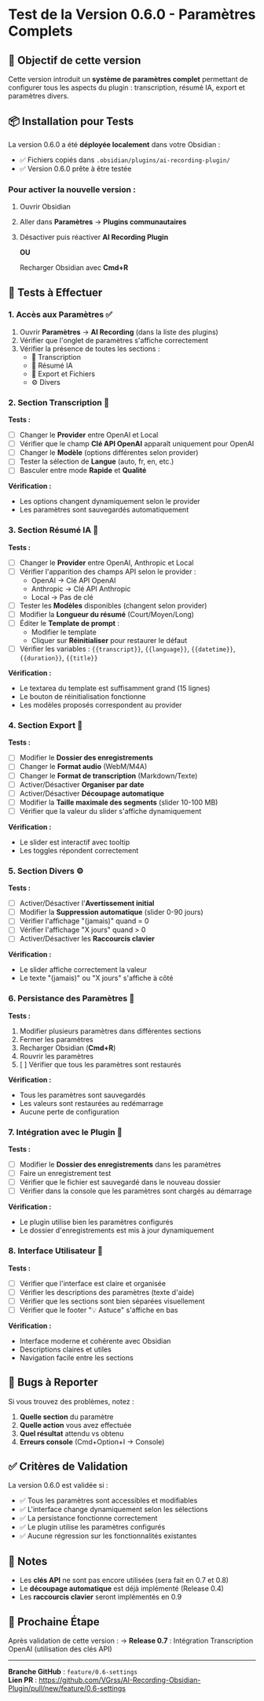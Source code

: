 # Test de la Version 0.6.0 - Paramètres Complets

## 🎯 Objectif de cette version

Cette version introduit un **système de paramètres complet** permettant de configurer tous les aspects du plugin : transcription, résumé IA, export et paramètres divers.

## 📦 Installation pour Tests

La version 0.6.0 a été **déployée localement** dans votre Obsidian :
- ✅ Fichiers copiés dans `.obsidian/plugins/ai-recording-plugin/`
- ✅ Version 0.6.0 prête à être testée

### Pour activer la nouvelle version :

1. Ouvrir Obsidian
2. Aller dans **Paramètres** → **Plugins communautaires**
3. Désactiver puis réactiver **AI Recording Plugin**
   
   **OU**
   
   Recharger Obsidian avec **Cmd+R**

## 🧪 Tests à Effectuer

### 1. Accès aux Paramètres ✅

1. Ouvrir **Paramètres** → **AI Recording** (dans la liste des plugins)
2. Vérifier que l'onglet de paramètres s'affiche correctement
3. Vérifier la présence de toutes les sections :
   - 🎤 Transcription
   - 🤖 Résumé IA
   - 📁 Export et Fichiers
   - ⚙️ Divers

### 2. Section Transcription 🎤

**Tests :**
- [ ] Changer le **Provider** entre OpenAI et Local
- [ ] Vérifier que le champ **Clé API OpenAI** apparaît uniquement pour OpenAI
- [ ] Changer le **Modèle** (options différentes selon provider)
- [ ] Tester la sélection de **Langue** (auto, fr, en, etc.)
- [ ] Basculer entre mode **Rapide** et **Qualité**

**Vérification :**
- Les options changent dynamiquement selon le provider
- Les paramètres sont sauvegardés automatiquement

### 3. Section Résumé IA 🤖

**Tests :**
- [ ] Changer le **Provider** entre OpenAI, Anthropic et Local
- [ ] Vérifier l'apparition des champs API selon le provider :
  - OpenAI → Clé API OpenAI
  - Anthropic → Clé API Anthropic
  - Local → Pas de clé
- [ ] Tester les **Modèles** disponibles (changent selon provider)
- [ ] Modifier la **Longueur du résumé** (Court/Moyen/Long)
- [ ] Éditer le **Template de prompt** :
  - Modifier le template
  - Cliquer sur **Réinitialiser** pour restaurer le défaut
- [ ] Vérifier les variables : `{{transcript}}`, `{{language}}`, `{{datetime}}`, `{{duration}}`, `{{title}}`

**Vérification :**
- Le textarea du template est suffisamment grand (15 lignes)
- Le bouton de réinitialisation fonctionne
- Les modèles proposés correspondent au provider

### 4. Section Export 📁

**Tests :**
- [ ] Modifier le **Dossier des enregistrements**
- [ ] Changer le **Format audio** (WebM/M4A)
- [ ] Changer le **Format de transcription** (Markdown/Texte)
- [ ] Activer/Désactiver **Organiser par date**
- [ ] Activer/Désactiver **Découpage automatique**
- [ ] Modifier la **Taille maximale des segments** (slider 10-100 MB)
- [ ] Vérifier que la valeur du slider s'affiche dynamiquement

**Vérification :**
- Le slider est interactif avec tooltip
- Les toggles répondent correctement

### 5. Section Divers ⚙️

**Tests :**
- [ ] Activer/Désactiver l'**Avertissement initial**
- [ ] Modifier la **Suppression automatique** (slider 0-90 jours)
- [ ] Vérifier l'affichage "(jamais)" quand = 0
- [ ] Vérifier l'affichage "X jours" quand > 0
- [ ] Activer/Désactiver les **Raccourcis clavier**

**Vérification :**
- Le slider affiche correctement la valeur
- Le texte "(jamais)" ou "X jours" s'affiche à côté

### 6. Persistance des Paramètres 💾

**Tests :**
1. Modifier plusieurs paramètres dans différentes sections
2. Fermer les paramètres
3. Recharger Obsidian (**Cmd+R**)
4. Rouvrir les paramètres
5. [ ] Vérifier que tous les paramètres sont restaurés

**Vérification :**
- Tous les paramètres sont sauvegardés
- Les valeurs sont restaurées au redémarrage
- Aucune perte de configuration

### 7. Intégration avec le Plugin 🔌

**Tests :**
- [ ] Modifier le **Dossier des enregistrements** dans les paramètres
- [ ] Faire un enregistrement test
- [ ] Vérifier que le fichier est sauvegardé dans le nouveau dossier
- [ ] Vérifier dans la console que les paramètres sont chargés au démarrage

**Vérification :**
- Le plugin utilise bien les paramètres configurés
- Le dossier d'enregistrements est mis à jour dynamiquement

### 8. Interface Utilisateur 🎨

**Tests :**
- [ ] Vérifier que l'interface est claire et organisée
- [ ] Vérifier les descriptions des paramètres (texte d'aide)
- [ ] Vérifier que les sections sont bien séparées visuellement
- [ ] Vérifier que le footer "💡 Astuce" s'affiche en bas

**Vérification :**
- Interface moderne et cohérente avec Obsidian
- Descriptions claires et utiles
- Navigation facile entre les sections

## 🐛 Bugs à Reporter

Si vous trouvez des problèmes, notez :
1. **Quelle section** du paramètre
2. **Quelle action** vous avez effectuée
3. **Quel résultat** attendu vs obtenu
4. **Erreurs console** (Cmd+Option+I → Console)

## ✅ Critères de Validation

La version 0.6.0 est validée si :
- ✅ Tous les paramètres sont accessibles et modifiables
- ✅ L'interface change dynamiquement selon les sélections
- ✅ La persistance fonctionne correctement
- ✅ Le plugin utilise les paramètres configurés
- ✅ Aucune régression sur les fonctionnalités existantes

## 📝 Notes

- Les **clés API** ne sont pas encore utilisées (sera fait en 0.7 et 0.8)
- Le **découpage automatique** est déjà implémenté (Release 0.4)
- Les **raccourcis clavier** seront implémentés en 0.9

## 🚀 Prochaine Étape

Après validation de cette version :
→ **Release 0.7** : Intégration Transcription OpenAI (utilisation des clés API)

---

**Branche GitHub** : `feature/0.6-settings`  
**Lien PR** : https://github.com/VGrss/AI-Recording-Obsidian-Plugin/pull/new/feature/0.6-settings

